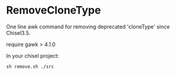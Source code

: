 # RemoveCloneType
One line awk command for removing deprecated 'cloneType' since Chisel3.5.

require gawk > 4.1.0

In your chisel project:
```shell
sh remove.sh ./src
```
